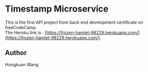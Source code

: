# Timestamp Microservice

This is the first API project from back end development certificate on freeCodeCamp.<br />
The Heroku link is : [https://frozen-hamlet-98229.herokuapp.com/](https://frozen-hamlet-98229.herokuapp.com/).

## Author

Hongkuan Wang
